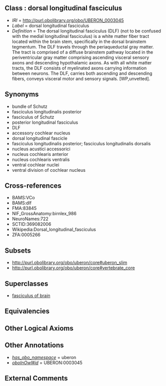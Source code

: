 
## Class : dorsal longitudinal fasciculus

 * *IRI* = http://purl.obolibrary.org/obo/UBERON_0003045
 * *Label* = dorsal longitudinal fasciculus
 * *Definition* = The dorsal longitudinal fasciculus (DLF) (not to be confused with the medial longitudinal fasciculus) is a white matter fiber tract located within the brain stem, specifically in the dorsal brainstem tegmentum. The DLF travels through the periaqueductal gray matter. The tract is comprised of a diffuse brainstem pathway located in the periventricular gray matter comprising ascending visceral sensory axons and descending hypothalamic axons. As with all white matter tracts, the DLF consists of myelinated axons carrying information between neurons. The DLF, carries both ascending and descending fibers, conveys visceral motor and sensory signals. [WP,unvetted].

## Synonyms

 * bundle of Schutz
 * fasciculus longitudinalis posterior
 * fasciculus of Schutz
 * posterior longitudinal fasciculus
 * DLF
 * accessory cochlear nucleus
 * dorsal longitudinal fascicle
 * fasciculus longitudinalis posterior; fasciculus longitudinalis dorsalis
 * nucleus acustici accessorici
 * nucleus cochlearis anterior
 * nucleus cochlearis ventralis
 * ventral cochlear nuclei
 * ventral division of cochlear nucleus

## Cross-references

 * BAMS:VCo
 * BAMS:dlf
 * FMA:83845
 * NIF_GrossAnatomy:birnlex_986
 * NeuroNames:722
 * SCTID:369082006
 * Wikipedia:Dorsal_longitudinal_fasciculus
 * ZFA:0005266

## Subsets

 * http://purl.obolibrary.org/obo/uberon/core#uberon_slim
 * http://purl.obolibrary.org/obo/uberon/core#vertebrate_core

## Superclasses

 * [fasciculus of brain](../../UBERON/38/UBERON_0005838.md)

## Equivalencies


## Other Logical Axioms


## Other Annotations

 * *[has_obo_namespace](../../ce/oboInOwl#hasOBONamespace.md)* = uberon
 * *[oboInOwl#id](../../id/oboInOwl#id.md)* = UBERON:0003045

## External Comments

